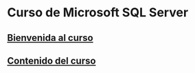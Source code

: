 <!-- curso de MSSQL  -->
# Curso de Microsoft SQL Server
## [Bienvenida al curso](WELCOME.md)
## [Contenido del curso](INDEX.MD)


    